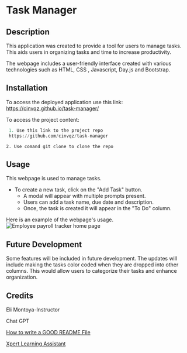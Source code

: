 # Task Manager

## Description

This application was created to provide a tool for users to manage tasks. This aids users in organizing tasks and time to increase productivity.

The webpage includes a user-friendly interface created with various technologies such as HTML, CSS , Javascript, Day.js and Bootstrap.

## Installation
To access the deployed application use this link:
https://cinvqz.github.io/task-manager/

To access the project content:
   ```python
    1. Use this link to the project repo
    https://github.com/cinvqz/task-manager
   ```
    2. Use comand git clone to clone the repo

## Usage
This webpage is used to manage tasks.
- To create a new task, click on the "Add Task" button.
    - A modal will appear with multiple prompts present.
    - Users can add a task name, due date and description.
    - Once, the task is created it will appear in the "To Do" column.

Here is an example of the webpage's usage.
![Employee payroll tracker home page](<Task Manager Preview.gif>)


## Future Development
Some features will be included in future development.
The updates will include making the tasks color coded when they are dropped into other columns. This would allow users to categorize their tasks and enhance organization.

## Credits

Eli Montoya-Instructor

Chat GPT

[How to write a GOOD README File](https://www.freecodecamp.org/news/how-to-write-a-good-readme-file/)

[Xpert Learning Assistant](https://bootcampspot.instructure.com/courses/5281/external_tools/313)